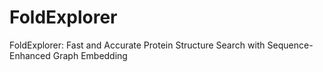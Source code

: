 # FoldExplorer
FoldExplorer: Fast and Accurate Protein Structure Search with Sequence-Enhanced Graph Embedding
